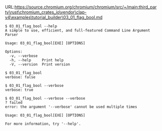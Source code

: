 URL:https://source.chromium.org/chromium/chromium/src/+/main:third_party\rust\chromium_crates_io\vendor\clap-v4\examples\tutorial_builder\03_01_flag_bool.md
```console
$ 03_01_flag_bool --help
A simple to use, efficient, and full-featured Command Line Argument Parser

Usage: 03_01_flag_bool[EXE] [OPTIONS]

Options:
  -v, --verbose  
  -h, --help     Print help
  -V, --version  Print version

$ 03_01_flag_bool
verbose: false

$ 03_01_flag_bool --verbose
verbose: true

$ 03_01_flag_bool --verbose --verbose
? failed
error: the argument '--verbose' cannot be used multiple times

Usage: 03_01_flag_bool[EXE] [OPTIONS]

For more information, try '--help'.

```
